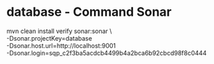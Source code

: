 # database - Command Sonar
mvn clean install verify sonar:sonar \            
  -Dsonar.projectKey=database \
  -Dsonar.host.url=http://localhost:9001 \
  -Dsonar.login=sqp_c2f3ba5acdcb4499b4a2bca6b92cbcd98f8c0444